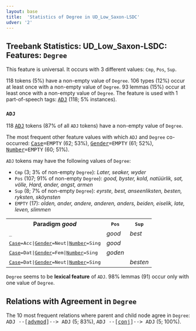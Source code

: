 ```yaml
---
layout: base
title:  'Statistics of Degree in UD_Low_Saxon-LSDC'
udver: '2'
---
```


## Treebank Statistics: UD_Low_Saxon-LSDC: Features: `Degree`

This feature is universal.
It occurs with 3 different values: `Cmp`, `Pos`, `Sup`.

118 tokens (5%) have a non-empty value of `Degree`.
106 types (12%) occur at least once with a non-empty value of `Degree`.
93 lemmas (15%) occur at least once with a non-empty value of `Degree`.
The feature is used with 1 part-of-speech tags: <tt><a href="nds_lsdc-pos-ADJ.html">ADJ</a></tt> (118; 5% instances).

### `ADJ`

118 <tt><a href="nds_lsdc-pos-ADJ.html">ADJ</a></tt> tokens (87% of all `ADJ` tokens) have a non-empty value of `Degree`.

The most frequent other feature values with which `ADJ` and `Degree` co-occurred: <tt><a href="nds_lsdc-feat-Case.html">Case</a></tt><tt>=EMPTY</tt> (62; 53%), <tt><a href="nds_lsdc-feat-Gender.html">Gender</a></tt><tt>=EMPTY</tt> (61; 52%), <tt><a href="nds_lsdc-feat-Number.html">Number</a></tt><tt>=EMPTY</tt> (60; 51%).

`ADJ` tokens may have the following values of `Degree`:

* `Cmp` (3; 3% of non-empty `Degree`): <em>Later, seaker, wyder</em>
* `Pos` (107; 91% of non-empty `Degree`): <em>good, byster, kold, natüürlik, sat, völle, Hard, ander, angst, armen</em>
* `Sup` (8; 7% of non-empty `Degree`): <em>eyrste, best, anseenliksten, besten, ryksten, sköynsten</em>
* `EMPTY` (17): <em>olden, ander, andere, anderen, anders, beiden, eiselik, late, leven, slimmen</em>

<table>
  <tr><th>Paradigm <i>good</i></th><th><tt>Pos</tt></th><th><tt>Sup</tt></th></tr>
  <tr><td><tt>_</tt></td><td><em>good</em></td><td><em>best</em></td></tr>
  <tr><td><tt><tt><a href="nds_lsdc-feat-Case.html">Case</a></tt><tt>=Acc</tt>|<tt><a href="nds_lsdc-feat-Gender.html">Gender</a></tt><tt>=Neut</tt>|<tt><a href="nds_lsdc-feat-Number.html">Number</a></tt><tt>=Sing</tt></tt></td><td><em>good</em></td><td></td></tr>
  <tr><td><tt><tt><a href="nds_lsdc-feat-Case.html">Case</a></tt><tt>=Dat</tt>|<tt><a href="nds_lsdc-feat-Gender.html">Gender</a></tt><tt>=Fem</tt>|<tt><a href="nds_lsdc-feat-Number.html">Number</a></tt><tt>=Sing</tt></tt></td><td><em>goden</em></td><td></td></tr>
  <tr><td><tt><tt><a href="nds_lsdc-feat-Case.html">Case</a></tt><tt>=Dat</tt>|<tt><a href="nds_lsdc-feat-Gender.html">Gender</a></tt><tt>=Neut</tt>|<tt><a href="nds_lsdc-feat-Number.html">Number</a></tt><tt>=Sing</tt></tt></td><td></td><td><em>besten</em></td></tr>
</table>

`Degree` seems to be **lexical feature** of `ADJ`. 98% lemmas (91) occur only with one value of `Degree`.

## Relations with Agreement in `Degree`

The 10 most frequent relations where parent and child node agree in `Degree`:
<tt>ADJ --[<tt><a href="nds_lsdc-dep-advmod.html">advmod</a></tt>]--> ADJ</tt> (5; 83%),
<tt>ADJ --[<tt><a href="nds_lsdc-dep-conj.html">conj</a></tt>]--> ADJ</tt> (5; 100%).

